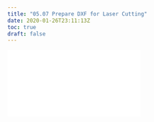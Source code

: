 ```yaml
---
title: "05.07 Prepare DXF for Laser Cutting"
date: 2020-01-26T23:11:13Z
toc: true
draft: false
---
```


![Link to included file content](../../../../digital-fabrication/prepare-dxf-file-for-laser-cutting.md)
